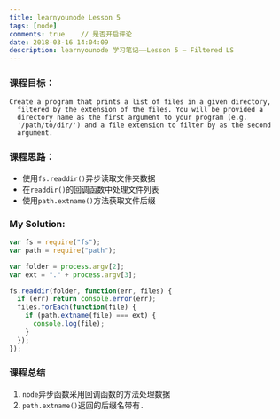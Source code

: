 ```yaml
---
title: learnyounode Lesson 5
tags: [node]
comments: true    // 是否开启评论
date: 2018-03-16 14:04:09
description: learnyounode 学习笔记——Lesson 5 – Filtered LS
---
```


### 课程目标：

```
Create a program that prints a list of files in a given directory,
  filtered by the extension of the files. You will be provided a
  directory name as the first argument to your program (e.g.
  '/path/to/dir/') and a file extension to filter by as the second
  argument.
```

### 课程思路：

- 使用`fs.readdir()`异步读取文件夹数据
- 在`readdir()`的回调函数中处理文件列表
- 使用`path.extname()`方法获取文件后缀

### My Solution:

```javascript
var fs = require("fs");
var path = require("path");

var folder = process.argv[2];
var ext = "." + process.argv[3];

fs.readdir(folder, function(err, files) {
  if (err) return console.error(err);
  files.forEach(function(file) {
    if (path.extname(file) === ext) {
      console.log(file);
    }
  });
});
```

### 课程总结

1. `node`异步函数采用回调函数的方法处理数据
2. `path.extname()`返回的后缀名带有`.`
